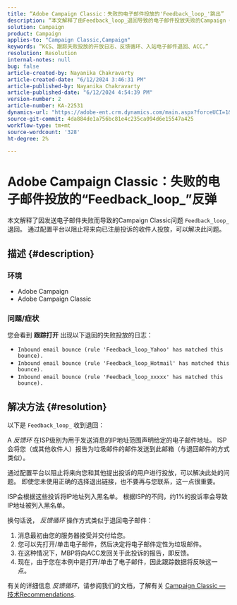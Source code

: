 ```yaml
---
title: “Adobe Campaign Classic：失败的电子邮件投放的'Feedback_loop_'跳出”
description: “本文解释了由Feedback_loop_退回导致的电子邮件投放失败的Campaign Classic问题。”
solution: Campaign
product: Campaign
applies-to: "Campaign Classic,Campaign"
keywords: “KCS、跟踪失败投放的开放日志、反馈循环、入站电子邮件退回、ACC，”
resolution: Resolution
internal-notes: null
bug: false
article-created-by: Nayanika Chakravarty
article-created-date: "6/12/2024 3:46:31 PM"
article-published-by: Nayanika Chakravarty
article-published-date: "6/12/2024 4:54:39 PM"
version-number: 2
article-number: KA-22531
dynamics-url: "https://adobe-ent.crm.dynamics.com/main.aspx?forceUCI=1&pagetype=entityrecord&etn=knowledgearticle&id=3c4ab7eb-d228-ef11-840b-0022480a40c2"
source-git-commit: 4da884de1a756bc81e4c235ca094d6e15547a425
workflow-type: tm+mt
source-wordcount: '328'
ht-degree: 2%

---
```


# Adobe Campaign Classic：失败的电子邮件投放的“Feedback_loop_”反弹


本文解释了因发送电子邮件失败而导致的Campaign Classic问题 `Feedback_loop_`退回。 通过配置平台以阻止将来向已注册投诉的收件人投放，可以解决此问题。

## 描述 {#description}


### 环境

- Adobe Campaign
- Adobe Campaign Classic


### 问题/症状

您会看到 <b>跟踪打开</b> 出现以下退回的失败投放的日志：

- `Inbound email bounce (rule 'Feedback_loop_Yahoo' has matched this bounce).`
- `Inbound email bounce (rule 'Feedback_loop_Hotmail' has matched this bounce).`
- `Inbound email bounce (rule 'Feedback_loop_xxxxx' has matched this bounce).`



## 解决方法 {#resolution}


以下是 `Feedback_loop_` 收到退回：

A *反馈环* 在ISP级别为用于发送消息的IP地址范围声明给定的电子邮件地址。 ISP会将您（或其他收件人）报告为垃圾邮件的邮件发送到此邮箱（与退回邮件的方式类似）。

通过配置平台以阻止将来向您和其他提出投诉的用户进行投放，可以解决此处的问题。 即使您未使用正确的选择退出链接，也不要再与您联系，这一点很重要。

ISP会根据这些投诉将IP地址列入黑名单。 根据ISP的不同，约1%的投诉率会导致IP地址被列入黑名单。

换句话说， *反馈循环* 操作方式类似于退回电子邮件：

1. 消息最初由您的服务器接受并交付给您。
2. 您可以先打开/单击电子邮件，然后决定将电子邮件定性为垃圾邮件。
3. 在这种情况下，MBP将向ACC发回关于此投诉的报告，即反馈。
4. 现在，由于您在本例中是打开/单击了电子邮件，因此跟踪数据将反映这一点。


有关的详细信息 *反馈循环*，请参阅我们的文档，了解有关 [Campaign Classic — 技术Recommendations](https://experienceleague.adobe.com/docs/deliverability-learn/deliverability-best-practice-guide/additional-resources/campaign/acc-technical-recommendations.html?lang=en#feedback-loop-acc).
